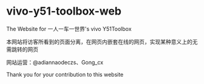 # vivo-y51-toolbox-web
The Website for 一人一车一世界's vivo Y51Toolbox

本网站将访客所看到的页面分离，在网页内嵌套在线的网页，实现某种意义上的无需跳转的网页

网站运营：@adiannaodeczs、Gong_cx

Thank you for your contribution to this website
